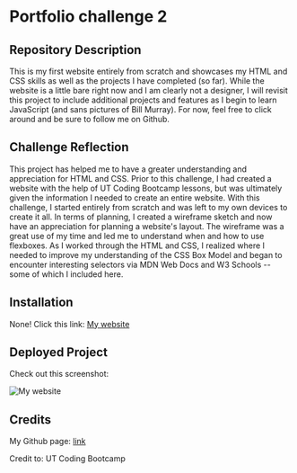 # **Portfolio challenge 2**

## Repository Description

This is my first website entirely from scratch and showcases my HTML and CSS skills as well as the projects I have completed (so far). While the website is a little bare right now and I am clearly not a designer, I will revisit this project to include additional projects and features as I begin to learn JavaScript (and sans pictures of Bill Murray). For now, feel free to click around and be sure to follow me on Github.

## Challenge Reflection

This project has helped me to have a greater understanding and appreciation for HTML and CSS. Prior to this challenge, I had created a website with the help of UT Coding Bootcamp lessons, but was ultimately given the information I needed to create an entire website. With this challenge, I started entirely from scratch and was left to my own devices to create it all. In terms of planning, I created a wireframe sketch and now have an appreciation for planning a website's layout. The wireframe was a great use of my time and led me to understand when and how to use flexboxes. As I worked through the HTML and CSS, I realized where I needed to improve my understanding of the CSS Box Model and began to encounter interesting selectors via MDN Web Docs and W3 Schools -- some of which I included here.

## Installation

None! Click this link: [My website](https://ggamb.github.io/portfolio-challenge-2/)

## Deployed Project

Check out this screenshot:

![My website](https://user-images.githubusercontent.com/86434738/130296927-59ca0ea6-f829-4b65-9bb7-47da75ea1cf7.png)

## Credits

My Github page: [link](https://github.com/ggamb)

Credit to: UT Coding Bootcamp

